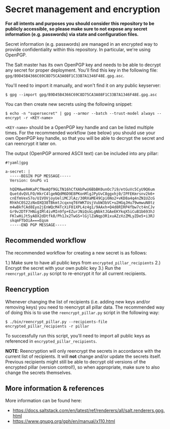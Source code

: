 # Secret management and encryption

**For all intents and purposes you should consider this repository to be
publicly accessible, so please make sure to not expose any secret information
(e.g. passwords) via state and configuration files.**

Secret information (e.g. passwords) are managed in an encrypted way to
provide confidentiality within this repository. In particular, we're using
OpenPGP.

The Salt master has its own OpenPGP key and needs to be able to decrypt any
secret for proper deployment. You'll find this key in the following file:
`gpg/B9D45B4366C69C8D75CA3A08F1C33B7A1346F48E.gpg.asc`.

You'll need to import it manually, and won't find it on any public keyserver:

```
$ gpg --import gpg/B9D45B4366C69C8D75CA3A08F1C33B7A1346F48E.gpg.asc
```

You can then create new secrets using the following snippet:

```
$ echo -n "supersecret" | gpg --armor --batch --trust-model always --encrypt -r <KEY-name>
```

`<KEY-name>` should be a OpenPGP key handle and can be listed multiple times.
For the recommended workflow (see below) you should use your own OpenPGP
key handle, so that you will be able to decrypt the secret and can reencrypt it
later on.

The output (OpenPGP armored ASCII text) can be included into any pillar:

```
#!yaml|gpg

a-secret: |
  -----BEGIN PGP MESSAGE-----
  Version: GnuPG v1

  hQEMAweRHKaPCfNeAQf9GLTN16hCfXAbPwU6BbBK0unOc7i9/etGuVc5CyU9Q6um
  QuetdvQVLFO/HkrC4lgeNQdM6D9E8PKonMlgJPyUvC8ggxhj0/IPFEKmrsnv2k6+
  cnEfmVexS7o/U1VOVjoyUeliMCJlAz/30RXaME49Cpi6No2+vKD8a4q4nZN1UZcG
  RhkhC0S22zNxOXQ38TBkmtJcqxnqT6YWKTUsjVubW3bVC+u2HGqJHu79wmwuN8tz
  m4wBkfCAd8Eyo2jEnWQcM4TcXiF01XPL4z4g1/9AAxh+Q4d8RIRP4fbw7ct4nCJv
  Gr9v2DTF7HNigIMl4ivMIn9fp+EZurJNiQskLgNbktJGAeEKYkqX5iCuB1b693hJ
  FKlwHiJt5yA8X2dDtfk8/Ph1Jx2TwGS+lGjlZaNqp3R1xuAZzXzZMLyZDe5+i3RJ
  skqmFTbOiA===Eqsm
  -----END PGP MESSAGE-----
```

## Recommended workflow

The recommended workflow for creating a new secret is as follows:

1.) Make sure to have all public keys from `encrypted_pillar_recipients`
2.) Encrypt the secret with your own public key
3.) Run the `reencrypt_pillar.py` script to re-encrypt it for all current
    recipients.

## Reencryption

Whenever changing the list of recipients (i.e. adding new keys and/or
removing keys) you need to reencrypt all pillar data. The recommended way
of doing this is to use the `reencrypt_pillar.py` script in the following way:

```
$ ./bin/reencrypt_pillar.py --recipients-file encrypted_pillar_recipients -r pillar
```

To successfully run this script, you'll need to import all public keys as
referenced in `encrypted_pillar_recipients`.

**NOTE**: Reencryption will only reencrypt the secrets in accordance with the
current list of recipients. It will **not** change and/or update the secrets
itself. Previous recipients might still be able to decrypt old versions of
the encrypted pillar (version control!), so when appropriate, make sure to
also change the secrets themselves.

## More information & references

More information can be found here:

- https://docs.saltstack.com/en/latest/ref/renderers/all/salt.renderers.gpg.html
- https://www.gnupg.org/gph/en/manual/x110.html
